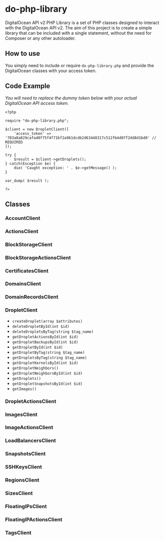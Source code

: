 # do-php-library

DigitalOcean API v2 PHP Library is a set of PHP classes designed to interact with the DigitalOcean API v2. The aim of this project is to create a simple library that can be included with a single statement, without the need for Composer or any other autoloader.

## How to use

You simply need to include or require `do-php-library.php` and provide the DigitalOcean classes with your access token.

## Code Example

*You will need to replace the dummy token below with your actual DigitalOcean API access token.*

```
<?php

require "do-php-library.php";

$client = new DropletClient([
    'access_token' => '783a8a829cafa40f75f4f71bf2a961dcdb2d63448317c512fb4d07f2dd8d1bd0' // REQUIRED
]);

try {
    $result = $client->getDroplets();
} catch(Exception $e) {
    die( 'Caught exception: ' . $e->getMessage() );
}

var_dump( $result );

?>
```

## Classes

### AccountClient

### ActionsClient

### BlockStorageClient

### BlockStorageActionsClient

### CertificatesClient

### DomainsClient

### DomainRecordsClient

### DropletClient

* `createDroplet(array $attributes)`
* `deleteDropletById(int $id)`
* `deleteDropletsByTag(string $tag_name)`
* `getDropletActionsById(int $id)`
* `getDropletBackupsById(int $id)`
* `getDropletById(int $id)`
* `getDropletByTag(string $tag_name)`
* `getDropletsByTag(string $tag_name)`
* `getDropletKernelsById(int $id)`
* `getDropletNeighbors()`
* `getDropletNeighborsById(int $id)`
* `getDroplets()`
* `getDropletSnapshotsById(int $id)`
* `getImages()`

### DropletActionsClient

### ImagesClient

### ImageActionsClient

### LoadBalancersClient

### SnapshotsClient

### SSHKeysClient

### RegionsClient

### SizesClient

### FloatingIPsClient

### FloatingIPActionsClient

### TagsClient

